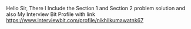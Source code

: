 Hello Sir, There I Include the Section 1 and Section 2 problem solution 
and also
My Interview Bit Profile with link https://www.interviewbit.com/profile/nikhilkumawatnk67
